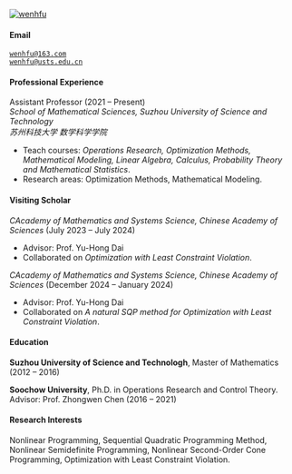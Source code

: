 [![wenhfu](https://img.shields.io/badge/XX-github-blue?logo=github)](https://github.com/wenhfu)

#### Email  
<code>wenhfu@163.com</code>  
<code>wenhfu@usts.edu.cn</code>

#### Professional Experience
Assistant Professor (2021 – Present)  
*School of Mathematical Sciences, Suzhou University of Science and Technology*  
*苏州科技大学 数学科学学院*  
- Teach courses: *Operations Research, Optimization Methods, Mathematical Modeling, Linear Algebra, Calculus, Probability Theory and Mathematical Statistics*.  
- Research areas: Optimization Methods, Mathematical Modeling. 



#### Visiting Scholar
*CAcademy of Mathematics and Systems Science, Chinese Academy of Sciences*  (July 2023 – July 2024)
- Advisor: Prof. Yu-Hong Dai
- Collaborated on *Optimization with Least Constraint Violation*.  

*CAcademy of Mathematics and Systems Science, Chinese Academy of Sciences*  (December 2024 – January 2024)
- Advisor: Prof. Yu-Hong Dai
- Collaborated on *A natural SQP method for Optimization with Least Constraint Violation*.  


#### Education  
**Suzhou University of Science and Technologh**, Master of Mathematics (2012 – 2016)  

**Soochow University**, Ph.D. in Operations Research and Control Theory. Advisor: Prof. Zhongwen Chen (2016 – 2021)

#### Research Interests  
Nonlinear Programming, Sequential Quadratic Programming Method, Nonlinear Semidefinite Programming, Nonlinear Second-Order Cone Programming, Optimization with Least Constraint Violation.